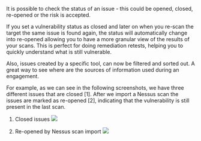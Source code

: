 It is possible to check the status of an issue - this could be opened, closed, re-opened or the risk is accepted.

If you set a vulnerability status as closed and later on when you re-scan the target the same issue is found again, the status will automatically change into re-opened allowing you to have a more granular view of the results of your scans. This is perfect for doing remediation retests, helping you to quickly understand what is still vulnerable. 

Also, issues created by a specific tool, can now be filtered and sorted out. A great way to see where are the sources of information used during an engagement.

For example, as we can see in the following screenshots, we have three different issues that are closed [1]. After we import a Nessus scan the issues are marked as re-opened [2], indicating that the vulnerability is still present in the last scan.

1. Closed issues
![](https://raw.github.com/wiki/infobyte/faraday/images/faraday_vulnstatus_closed_issues.png)

2. Re-opened by Nessus scan import
![](https://raw.github.com/wiki/infobyte/faraday/images/faraday_vulnstatus_re-opened.png)
  
